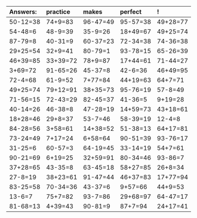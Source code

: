 | Answers: | practice | makes | perfect | ! |
| :--- | :--- | :--- | :--- | :--- |
| 50-12=38 | 74+9=83 | 96-47=49 | 95-57=38 | 49+28=77 | 
| 54-48=6 | 48-9=39 | 35-9=26 | 18+49=67 | 49+25=74 | 
| 87-79=8 | 40-31=9 | 60-37=23 | 72-34=38 | 74-36=38 | 
| 29+25=54 | 32+9=41 | 80-79=1 | 93-78=15 | 65-26=39 | 
| 46+39=85 | 33+39=72 | 78+9=87 | 17+44=61 | 71-44=27 | 
| 3+69=72 | 91-65=26 | 45-37=8 | 42-6=36 | 46+49=95 | 
| 72-4=68 | 61-9=52 | 7+77=84 | 44+19=63 | 64+7=71 | 
| 49+25=74 | 79+12=91 | 38+35=73 | 95-76=19 | 57-8=49 | 
| 71-56=15 | 72-43=29 | 82-45=37 | 41-36=5 | 9+19=28 | 
| 40-14=26 | 46-38=8 | 47-28=19 | 14+59=73 | 43+18=61 | 
| 18+28=46 | 29+8=37 | 53-7=46 | 58-39=19 | 12-4=8 | 
| 84-28=56 | 3+58=61 | 14+38=52 | 51-38=13 | 64+17=81 | 
| 73-24=49 | 7+17=24 | 6+58=64 | 90-51=39 | 93-76=17 | 
| 31-25=6 | 60-57=3 | 64-19=45 | 33-14=19 | 54+7=61 | 
| 90-21=69 | 6+19=25 | 32+59=91 | 80-34=46 | 93-86=7 | 
| 37+28=65 | 43-35=8 | 63-45=18 | 58+27=85 | 26+8=34 | 
| 27-8=19 | 38+23=61 | 91-47=44 | 46+37=83 | 17+77=94 | 
| 83-25=58 | 70-34=36 | 43-37=6 | 9+57=66 | 44+9=53 | 
| 13-6=7 | 75+7=82 | 93-7=86 | 29+68=97 | 64-47=17 | 
| 81-68=13 | 4+39=43 | 90-81=9 | 87+7=94 | 24+17=41 | 
